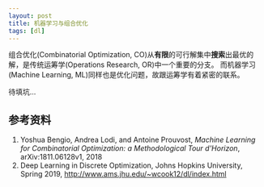 ```yaml
---
layout: post
title: 机器学习与组合优化
tags: [dl]
---
```


组合优化(Combinatorial Optimization, CO)从**有限**的可行解集中**搜索**出最优的解，是传统运筹学(Operations Research, OR)中一个重要的分支。
而机器学习(Machine Learning, ML)同样也是优化问题，故跟运筹学有着紧密的联系。

<!--more-->

待填坑...

## 参考资料
1. Yoshua Bengio, Andrea Lodi, and Antoine Prouvost, *Machine Learning for Combinatorial Optimization: a Methodological Tour d'Horizon*, arXiv:1811.06128v1, 2018
2. Deep Learning in Discrete Optimization, Johns Hopkins University, Spring 2019, <http://www.ams.jhu.edu/~wcook12/dl/index.html>